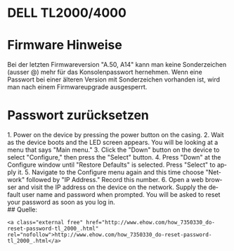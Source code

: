 # DELL TL2000/4000

# <span class="mw-headline" id="bkmrk-firmware-hinweise-1">Firmware Hinweise</span>

Bei der letzten Firmwareversion "A.50, A14" kann man keine Sonderzeichen (ausser @) mehr für das Konsolenpasswort hernehmen. Wenn eine Passwort bei einer älteren Version mit Sonderzeichen vorhanden ist, wird man nach einem Firmwareupgrade ausgesperrt.

# <span id="bkmrk-"></span><span class="mw-headline" id="bkmrk-passwort-zur%C3%BCcksetze-1">Passwort zurücksetzen</span>

<div class="vector-body" id="bkmrk-power-on-the-device-"><div class="mw-body-content mw-content-ltr" dir="ltr" lang="de"><div class="mw-parser-output">1. Power on the device by pressing the power button on the casing.
2. Wait as the device boots and the LED screen appears. You will be looking at a menu that says "Main menu."
3. Click the "Down" button on the device to select "Configure," then press the "Select" button.
4. Press "Down" at the Configure window until "Restore Defaults" is selected. Press "Select" to apply it.
5. Navigate to the Configure menu again and this time choose "Network" followed by "IP Address." Record this number.
6. Open a web browser and visit the IP address on the device on the network. Supply the default user name and password when prompted. You will be asked to reset your password as soon as you log in.

</div></div></div>## <span class="mw-headline" id="bkmrk-quelle%3A-1">Quelle:</span>

```
<a class="external free" href="http://www.ehow.com/how_7350330_do-reset-password-tl_2000_.html" rel="nofollow">http://www.ehow.com/how_7350330_do-reset-password-tl_2000_.html</a>
```
